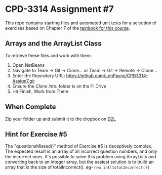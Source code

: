 # CPD-3314 Assignment #7

This repo contains starting files and automated unit tests for a selection of exercises based on Chapter 7 of the [textbook for this course](http://www.pearsonhighered.com/educator/product/Starting-Out-with-Java-From-Control-Structures-through-Objects-5E/9780132855839.page).

## Arrays and the ArrayList Class

To retrieve these files and work with them:

1. Open NetBeans
2. Navigate to Team -> Git -> Clone... or Team -> Git -> Remote -> Clone...
3. Enter the Repository URL: https://github.com/LenPayne/CPD3314-Assign7.git
4. Ensure the *Clone Into:* folder is on the F: Drive
5. Hit Finish, Work from There

## When Complete

Zip your folder up and submit it to the dropbox on [D2L](https://d2l.lambtoncollege.ca)

## Hint for Exercise #5

The "questionsMissed()" method of Exercise #5 is deceptively complex. The expected result is an array of all incorrect question numbers, and only the incorrect ones. It's possible to solve this problem using ArrayLists and converting back to an Integer array, but the easiest solution is to build an array that is the size of totalIncorrect(). eg- `new int[totalIncorrect()]`
